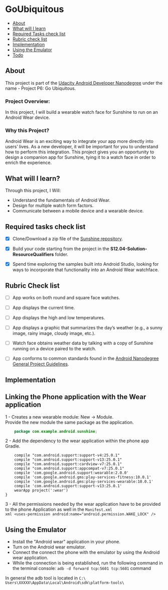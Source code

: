 # GoUbiquitous

* [About](#about)
* [What will I learn](#what-will-i-learn)
* [Required Tasks check list](#required-tasks-check-list)
* [Rubric check list](#rubric-check-list)
* [Implementation](#implementation)
* [Using the Emulator](#using-the-emulator)
* [Todo](#todo)


## About

This project is part of the [Udacity Android Developer Nanodegree](https://www.udacity.com/course/android-developer-nanodegree-by-google--nd801) under the name - Project P6: Go Ubiquitous.

### Project Overview:
In this project, I  will build a wearable watch face for Sunshine to run on an Android Wear device.

### Why this Project?
Android Wear is an exciting way to integrate your app more directly into users’ lives. As a new developer, it will be important for you to understand how to perform this integration. This project gives you an opportunity to design a companion app for Sunshine, tying it to a watch face in order to enrich the experience.

## What will I learn?

Through this project, I Will:

* Understand the fundamentals of Android Wear.
* Design for multiple watch form factors.
* Communicate between a mobile device and a wearable device.


## Required tasks check list

- [x] Clone/Download a zip file of the [Sunshine repository](https://github.com/udacity/ud851-Sunshine/tree/student).
- [x] Build your code starting from the project in the **S12.04-Solution-ResourceQualifiers** folder.
- [x] Spend time exploring the samples built into Android Studio, looking for ways to incorporate that functionality into an Android Wear watchface.


## Rubric Check list
- [ ] App works on both round and square face watches.
- [ ] App displays the current time.
- [ ] App displays the high and low temperatures.
- [ ] App displays a graphic that summarizes the day’s weather (e.g., a sunny image, rainy image, cloudy image, etc.).
- [ ] Watch face obtains weather data by talking with a copy of Sunshine running on a device paired to the watch.
- [ ] App conforms to common standards found in the [Android Nanodegree General Project Guidelines](http://udacity.github.io/android-nanodegree-guidelines/core.html).


## Implementation


Linking the Phone application with the Wear application
-------------------------------------------------------

1 - Creates a new wearable module: New -> Module.  
    Provide the new module the same package as the application.  
```java
    package com.example.android.sunshine;
```



2 - Add the dependency to the wear application within the phone app Gradle.
```dependencies {
    compile "com.android.support:support-v4:25.0.1"
    compile "com.android.support:support-v13:25.0.1"
    compile "com.android.support:cardview-v7:25.0.1"
    compile "com.android.support:appcompat-v7:25.0.1"
    compile 'com.google.android.support:wearable:2.0.0'
    compile 'com.google.android.gms:play-services-fitness:10.0.1'
    compile 'com.google.android.gms:play-services-wearable:10.0.1'
    compile 'com.android.support:support-v13:25.0.1'
    wearApp project(':wear')
}
```
    
    

3 - All the permissions needed by the wear application have to be provided to the phone Application as well in the ```Manifest.xml```  
    ````xml
          <uses-permission android:name="android.permission.WAKE_LOCK" />
    ```` 
    



## Using the Emulator

*  Install the "Android wear" application in your phone.
*  Turn on the Android wear emulator.
*  Connect the connect the phone with the emulator by using the Android wear application.
*  While the connection is being established, run the following command in the terminal console:  ```adb -d forward tcp:5601 tcp:5601``` command

In general the adb tool is located in ```C:\ Users\XXXXX\AppData\Local\Android\sdk\platform-tools\```


